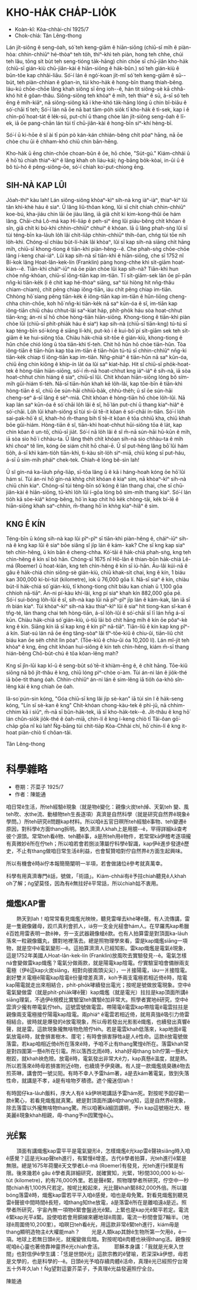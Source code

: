 # KHO-HA̍K CHA̍P-LIO̍K

* Koàn-kî: Kòa-chhài-chí 1925/7
* Chok-chiá: Tân Lêng-thong

Lán ji̍t-siông ê seng-o̍ah, só͘ teh keng-giām ê hiān-siōng (chiū-sī mi̍h ê piàn-hòa: chhin-chhiūⁿ hé-thòaⁿ teh to̍h, thiⁿ-khì teh piàn, hong teh chhe, chúi teh lâu, tōng si̍t bu̍t teh seng-tióng ta̍k-hāng) chin chōe sī chū-jiân kho-ha̍k (chiū-sī gián-kiù chū-jiân-kài ê hiān-siōng ê ha̍k-bûn.) só͘ teh gián-kiù ê būn-tôe kap chhâi-liāu. Só͘-í lán ê ngó͘-koan ji̍t-mî só͘ teh keng-giām ê sū--bu̍t, teh piàn-chhian ê gôan-in, tùi kho-ha̍k ê hong-bīn thang thiah-bêng. Iáu-kú chōe-chōe lâng khah siông sī ēng ioh--ê, hán tit siông-sè kā chhâ-khó hit ê gôan-thâu. Siông-siông teh khòaⁿ ê mi̍h, teh thiaⁿ ê sū, á-sī só͘ teh ēng ê mi̍h-kiāⁿ, nā siông-siông kā i khe-khó ta̍k-hāng lóng ū chin bî-biāu ê só͘-chāi tī teh; Só͘-í lán nā ōe nā bat tām-po̍h sio̍k tī kho-ha̍k ê tì-sek, kap i ê chìn-pō͘ hoat-ta̍t ê le̍k-sú, put-chí ū thang chòe lán ji̍t-siông seng-o̍ah ê lī-ek, iā ōe pang-chān lán tùi tī chū-jiân-kài ê hong-bīn siⁿ-khí hèng-bī.

Só͘-í ū ki-hōe ê sî ài tī pún pò kán-kán chhián-bêng chi̍t pòaⁿ hāng, nā ōe chòe chu ūi ê chham-khó chiū chin bān-hēng.

Kho-ha̍k ū ēng chin-chōe choan-bûn ê ōe, hō chòe, "Su̍t-gú." Kiám-chhái ū ê hō͘ tú chiah thiaⁿ-kìⁿ ê lâng khah oh liáu-kái; ǹg-bāng bo̍k-kòai, in-ūi ū ê bô tú-hó ê pêng-siông-ōe, só͘-í chiah ko͘-put-chiong ēng.

## SIH-NÀ KAP LÛI

Jo̍ah-thiⁿ kàu lah! Lán siông-siông khòaⁿ-kìⁿ sih-nà kng iàⁿ-iàⁿ, thiaⁿ-kìⁿ lûi tân khì-khè háu ê siaⁿ. Ū lâng liû-thôan kóng, lûi sī chi̍t chiah chhin-chhiūⁿ koe-bú, kha-jiáu chin lāi ōe jiàu lâng, iā giâ chi̍t ki kim-kong-thûi ōe hám lâng. Chāi-chá Lô-má kap Hi-lia̍p ê peh-sìⁿ ēng lûi piáu-bêng chi̍t khóan ê sîn, giâ chi̍t ki bú-khì chhin-chhiūⁿ chhuiⁿ ê khóan. Iā ū lâng phah-sǹg lûi sī tùi téng-bīn ka-la̍uh lo̍h lâi chi̍t-lia̍p chhin-chhiūⁿ thih-ôan, chńg tùi tōe nih lo̍h-khì. Chóng-sī chiàu bu̍t-lí-ha̍k lâi khòaⁿ, lûi sī kap sih-nà siāng chi̍t hāng mi̍h, chiū-sī khong-tiong ê tiān-khì piàn-hêng--ê. Che phah-sǹg chōe-chōe lâng í-keng chai-iáⁿ. Lûi kap sih-nà sī tiān-khì ê hiān-siōng, che sī 1752 nî Bí-kok lâng Hoat-lân-kek-lín (Franklin) pàng hong-chhe khì si̍t-giām hoat-kiàn--ê. Tiān-khì cháiⁿ-iūⁿ ná ōe piàn chòe lûi kap sih-nà? Tiān-khì hun chòe nn̄g-khóan, chiū-sī iông-tiān kap im-tiān. Tī si̍t-giām-sek lán ōe pī-pān nn̄g-ki tiān-ke̍k (i ê chit kap hé-thòaⁿ siāng, saⁿ tùi hiòng hit nn̄g-thâu chiam-chiam), chi̍t pêng chiap iông-tiān, iáu chi̍t pêng chiap im-tiān. Chhòng hō͘ siang pêng tiān-ke̍k ê iông-tiān kap im-tiān ê hūn-liōng cheng-chha chin-chōe, koh hō͘ nn̄g-ki tiān-ke̍k nā saⁿ kūn-óa ê sî, im-tiān kap iông-tiān chiū cháu chhut-lâi saⁿ-kiat ha̍p, phi̍t-pho̍k háu sòa hoat-chhut tiān-kng; án-ni sī hō chòe hòng-tiān hiān-siōng. Khong-tiong ê tiān-khì piàn chòe lûi (chiū-sī phi̍t-phia̍k háu ê siaⁿ) kap sih-nà (chiū-sī tiān-kng) tú-tú sī kap téng-bīn só͘-kóng ê siāng lí-khì, put-kò i ê kui-bô͘ pí si̍t-giām sek teh si̍t-giām ê ke hui-siông tōa. Chiàu ha̍k-chiá si̍t-tōe ê gián-kiù, khong-tiong ê hûn chōe chió lóng ū tòa tiān-khì tī-teh. Chit hō hûn hō chòe tiān-hûn. Tòa iông-tiān ê tiān-hûn kap tòa im-tiān ê tiān-hûn tú-tú sī chhin-chhiūⁿ nn̄g-ki tiān-ke̍k chiap tī iông-tiān kap im-tiān. Nn̄g-phiáⁿ ê tiān-hûn nā saⁿ kūn-óa, chiū ēng chin kiông ê khip-ín la̍t óa lûi saⁿ kiat-ha̍p. Hit sî chiū-sī pho̍k-hoat-tek ê hòng-tiān hiān-siōng, só͘-í m̄-nā hoat-chhut kng iáⁿ-iáⁿ ê sih-nà, iā sòa hoat-chhut chin hiáng ê siaⁿ, chiū-sī lûi. Chit khóan hiān-siōng lóng bô sím-mi̍h gûi-hiám tī-te̍h. Nā-sī tiān-hûn khah kē lo̍h-lâi, kap tōe-bīn ê tiān-khì hòng-tiān ê sî, chiū ōe sún-hāi chhiū-ba̍k, chhù-the̍h; ū sî ōe sún-hāi cheng-seⁿ á-sī lâng ê sèⁿ-miá. Chit khóan ê hòng-tiān hō chòe lo̍h-lûi. Nā kap lán saⁿ kūn-óa ê só͘ chāi lo̍h lâi ê sî, hō͘ lán put-chí ū thang kiaⁿ-hiâⁿ ê só͘-chāi. Lo̍h lûi khah-siông sī tùi sì-ûi tē-it kôan ê só͘-chāi ín-tiān. Só͘-í lo̍h sai-pak-hō͘ ê sî, khah-hó m̄-thang bih tī tē-it kôan ê tōa chhiū kha, chiū khah bōe gûi-hiám. Hòng-tiān ê sî, tiān-khì hoat-chhut hūi-siông tōa ê la̍t, kap chin kôan ê un-tō͘, chiū-sī jia̍t. Só͘-í nā lo̍h lâi ê sî m̄-nā sún-hāi hū-kūn ê mi̍h, iā sòa sio hō͘ i chhàu-ta. Ū lâng the̍h chi̍t khóan sih-nà sio chhàu-ta ê mi̍h khì choaⁿ tê lim, kóng ōe siám chi̍t hō chai-ē. Ū sî put-hēng lâng bō͘ lûi hám tio̍h, á-sī khì kám-tio̍h tiān-khì, tì-kàu si̍t-lo̍h sìⁿ-miā, chiū kóng sī put-háu, á-sī ū sím-mi̍h pháiⁿ chek-tek. Chiah-ê lóng bê-sìn lah!

Ū sî gín-ná ka-la̍uh pn̄g-lia̍p, sī-tōa lâng ū ê kā i háng-hoah kóng ōe hō͘ lûi hám sí. Tùi án-ni hō͘ gín-ná khǹg chi̍t khóan ê kiaⁿ sim, nā khòaⁿ-kìⁿ sih-nà chiū chin kiaⁿ. Chóng-sī tùi téng-bīn só͘ kóng ê lán thang chai, che sī chū-jiân-kài ê hiān-siōng, tû-khì lo̍h lûi í-gōa lóng bô sím-mi̍h thang kiaⁿ. Só͘-í lán tio̍h kā sòe-kiáⁿ kóng-bêng, hō͘ in kap chit hō ke̍k chòng-tāi, ke̍k bí-lē ê hiān-siōng khah saⁿ-chhin, m̄-thang hō͘ in khǹg kiaⁿ-hiâⁿ ê sim.

## KNG Ê KÍN

Téng-bīn ū kóng sih-nà kap lûi pîⁿ-pîⁿ sī tiān-khì piàn-hêng ê, cháiⁿ-iūⁿ sih-nà ê kng kap lûi ê siaⁿ bōe siâng sî ji̍p lán ê kám- kak? Che sī kng kap siaⁿ teh chìn-hêng, ū kín bān ê cheng-chha. Kó͘-tāi ê ha̍k-chiá phah-sǹg, kng teh chìn-hêng ê kín sī bô hān. Chóng-sī 1675 nî Hô-lân ê thian-bûn ha̍k-chiá Lê-má (Roemer) ū hoat-kiàn, kng teh chìn-hêng ê kín sī iú-hān. Āu-lâi kúi-nā ê gâu ê ha̍k-chiá chin siông-sè gián-kiù, chiū khak-si̍t chai, kng ê kín, 1 biáu kan 300,000 ki-bí-tu̍t (kilometre), iok ū 76,000 gōa lí. Nā-sī siaⁿ ê kín, chiàu bu̍t-lí ha̍k-chiá só͘ gián-kiù, tī khong-tiong chi̍t biáu kan chiah ū 1,100 gōa chhioh nā-tiāⁿ. Án-ni pí-kàu khí-lâi, kng pí siaⁿ khah kín 882,000 gōa pē. Só͘-í sui-bóng lo̍h-lûi ê sî, sih-nà kap lûi nā pîⁿ-pîⁿ ji̍p lán ê kám-kak, lán iā sī m̄ bián kiaⁿ. Tùi khòaⁿ-kìⁿ sih-nà kàu thiaⁿ-kìⁿ lûi ê siaⁿ hit tiong-kan sî-kan ê tn̂g-té, lán thang chai teh hòng-tiān, á-sī lo̍h-lûi ê só͘-chāi sī lī lán hn̄g á-sī kūn. Chiàu ha̍k-chiá só͘ gián-kiù, ú-tiū lāi bô chi̍t hāng mi̍h ê kín ōe pôaⁿ-kè kng ê kín. Siāng kín iā sī kap kng ê kín pîⁿ nā-tiāⁿ. Tiān-liû ê kín kap kng pîⁿ-á kín. Siat-sú lán nā ōe ēng tâng-sòaⁿ lâi tîⁿ-tōe-kiû ê chiu-ûi, tiān-liû chi̍t biáu kan ōe se̍h chhit lìn pòaⁿ. (Tōe-kiû ê chiu-ûi óa 10,200 lí). Lán mî-ji̍t teh khòaⁿ ê kng, ēng chit khóan hui-siông ê kín teh chìn-hêng, kiám m̄-sī thang hián-bêng Chō-bu̍t-chú ê tōa kôan-lêng mah?

Kng sī jîn-lūi kap kî-û ê seng-bu̍t só͘ tē-it khiàm-ēng ê, ê chi̍t hāng. Tōe-kiû siōng nā bô ji̍t-thâu ê kng, chiū lóng pìⁿ-chòe o͘-àm. Tùi án-ni lán ê jio̍k-thé iā bōe-tit thang o̍ah. Chhin-chhiūⁿ án-ni lán ê sim-lêng iā tio̍h óa-khò sîn-lêng kài ê kng chiah ōe o̍ah.

Iâ-so͘ pún-sin kóng, "Góa chiū-sī kng lâi ji̍p sè-kan" iā tùi sìn I ê ha̍k-seng kóng, "Lín sī sè-kan ê kng" Chit-khóan chong-kàu-tek ê phì-jū, nā chhim-chhim kā i siūⁿ, m̄-nā sī bûn-ha̍k-tek, iā sī kho-ha̍k-tek--ê. Ji̍t-thâu ê kng hō͘ lán chûn-sio̍k jio̍k-thé ê o̍ah-miā, chin-lí ê kng í-keng chiò tī Tâi-ôan gō͘-cha̍p gōa nî kú lah! Ǹg-bāng tùi chit-tia̍p Kòa-Chhài chí, hō͘ chin-lí ê kng it-hoat piàn-chiò tī chôan-tâi.

Tân Lêng-thong

# 科學雜略

* 卷期：芥菜子 1925/7
* 作者：陳能通

咱日常ê生活，所teh經驗ê現象（就是物ê變化：親像火炭teh焯、天氣teh 變、風teh吹、水the流、動植物teh生長逐項）真濟是自然科學（就是研究自然界ê現象ê學問。）所teh研究ê問題kap材料。所以咱ê五官日暝所teh經驗ê事物、teh變遷ê原因，對科學ê方面thang拆明。猶久濟濟人khah上是用臆--ê，罕得詳細kā查考彼个源頭。常常teh看ê物、teh聽ê事，á是所teh用ê物件，若常常kā伊稽考逐項攏有真微妙ê所在佇teh；所以咱若會若捌淡薄屬佇科學ê智識，kap伊ê進步發達ê歷史，不止有thang做咱日常生活ê利益，也會幫贊咱對佇自然界ê方面生起興味。

所以有機會ê時ài佇本報簡簡闡明一半項，若會做諸位ê參考就真萬幸。

科學有用真濟專門ê話，號做，「術語」。Kiám-chhái有ê予拄chiah聽見ê人khah oh了解；ǹg望莫怪，因為有ê無拄好ê平常話，所以chiah姑不衷用。

## 熾爁KAP雷
　　熱天到lah！咱常常看見熾爁光映映，聽見雷嘽去khè哮ê聲。有人流傳講，雷是一隻親像雞母，跤爪真利會抓人，iá夯一支金光槌會hám人。在早羅馬kap希臘ê百姓用雷表明一款ê神，夯一支武器親像槍ê款。也有人拍算雷是對頂面ka-la̍uh落來一粒親像鐵丸，鑽對地裡落去。總是照物理學來看，雷是kap熾爁siāng一項物，就是空中ê電氣變形--ê。這拍算濟濟人已經知影。雷kap熾爁是電氣ê現象，這是1752年美國人Hoat-lân-kek-lín (Franklin)放風吹去實驗發見--ê。電氣怎樣ná會變做雷kap熾爁？電氣分做兩款，就是陽電kap陰電。佇實驗室咱會備辦兩支電極（伊ê這kap火炭siāng，相對向彼兩頭尖尖），一爿接陽電，iáu一爿接陰電。創好雙爿電極ê陽電kap陰電ê份量增差真濟，koh予兩支電極若相近倚ê時，陰電kap陽電就走出來相結合，phi̍t-pho̍k哮續發出電光；按呢是號做放電現象。空中ê電氣變做雷（就是phi̍t-phia̍k哮ê聲）kap熾爁（就是電光）拄拄是kap頂面所講ê siāng理氣，不過伊ê規模比實驗室teh實驗ê加非常大。照學者實地ê研究，空中ê雲濟少攏有帶電氣佇teh。這號雲號做電雲。帶陽電ê電雲kap帶陰電ê電雲拄拄是親像兩支電極接佇陽電kap陰電。兩phiáⁿ ê電雲若相近倚，就用真強ê吸引力倚雷相結合。彼時就是爆發的ê放電現象，所以毋若發出光影影ê熾爁，也續發出真響ê聲，就是雷。這款現象攏無啥物危險佇te̍h。若是電雲khah低落來，kap地面ê電氣放電ê時，就會損害樹木、厝宅；有時會損害猙牲á是人ê性命。這款ê放電號做落雷。若kap咱相近倚ê所在落來ê時，予咱不止有thang驚惶ê所在。落雷khah常是對四圍第一懸ê所在引電。所以落西北雨ê時，khah好毋thang bih佇第一懸ê大樹跤，就khah袂危險。放電ê時，電氣發出非常大ê力，kap真懸ê溫度，就是熱。所以若落來ê時毋若損害附近ê物，也續燒予伊臭礁。有人提一款熾爁燒臭礁ê物去煎茶啉，講會閃一號災阨。有時不幸人予雷hám著，á是去kám著電氣，致到失落性命，就講是不孝，á是有啥物歹積德。遮个攏迷信lah！

有時囡仔ka-la̍uh飯料，序大人有ê kā伊哄喝講話予雷hám死。對按呢予囡仔勸一款ê驚心，若看見熾爁就真驚。總是對頂面所講ê咱thang知，這是自然界ê現象，除去落雷以外攏無啥物thang驚。所以咱著kā細囝講明，予in kap這號極壯大、極美麗ê現象khah相親，毋-thang予in囥驚惶ê心。

## 光Ê緊
　　頂面有講熾爁kap雷平平是電氣變形ê，怎樣熾爁ê光kap雷ê聲袂siâng時入咱ê感覺？這是光kap聲teh進行，有緊慢ê增差。古代ê學者拍算，光teh進行ê緊是無限。總是1675年荷蘭ê天文學者Lê-má (Roemer)有發見，光teh進行ê緊是有限。後來幾若ê gâu ê學者真詳細研究，就確實知，光緊，1秒間300,000 ki-bí-tu̍t (kilometre)，約有76,000外里。若是聲ê緊，照物理學者所研究，佇空中一秒間chiah有1,100外尺若定。按呢比較起來，光比聲khah緊882,000外倍。所以雖bóng落雷ê時，熾爁kap雷若平平入咱ê感覺，咱也是毋免驚。對看見熾爁到聽見雷ê聲彼中間時間ê長短，咱thang知the放電，á是落雷ê所在是離咱遠á是近。照學者所研究，宇宙內無一項物ê緊會盤過光ê緊。上緊也是kap光ê緊平若定。電流ê緊kap光平á緊。設使咱若會用銅線來纒地球ê周圍，電流一秒間會踅7輪半。（地球ê周圍倚10,200里）。咱暝日teh看ê光，用這款非常ê緊teh進行，kiám毋是thang顯明造物主ê大權能mah？
　　光是人類kap其餘ê生物所第一欠用ê，ê一項。地球上若無日頭ê光，就攏變做烏暗。對按呢咱ê肉體也袂得thang活。親像按呢咱ê心靈也著倚靠神靈界ê光chiah會活。
　　耶穌本身講：「我就是光來入世間」也對信伊ê學生講：「恁是世間ê光」這款宗教的ê譬喻，若深深kā伊想，毋若是文學的，也是科學的--ê。日頭ê光予咱存續肉體ê活命，真理ê光已經照佇台灣五十外年久lah！Ǹg望對這霎芥菜子，予真理ê光益發遍照佇全台。

陳能通
